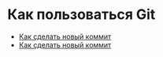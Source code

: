 # Как пользоваться Git
- [Как сделать новый коммит](./commit_help.md)
- [Как сделать новый коммит](./commit_help.md)
